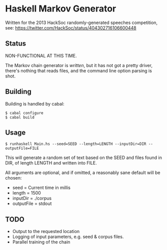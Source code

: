 Haskell Markov Generator
========================

Written for the 2013 HackSoc randomly-generated speeches competition, see:
https://twitter.com/HackSoc/status/404302716106600448

Status
------

NON-FUNCTIONAL AT THIS TIME.

The Markov chain generator is *written*, but it has not got a pretty driver,
there's nothing that reads files, and the command line option parsing is shot.

Building
--------

Building is handled by cabal:

```
$ cabal configure
$ cabal build
```

Usage
-----

```
$ runhaskell Main.hs --seed=SEED --length=LENGTH --inputDir=DIR --outputFile=FILE
```

This will generate a random set of text based on the SEED and files found in
DIR, of length LENGTH and written into FILE.

All arguments are optional, and if omitted, a reasonably sane default will be 
chosen:

  * seed = Current time in millis
  * length = 1500
  * inputDir = ./corpus
  * outputFile = stdout 

TODO
----

  * Output to the requested location
  * Logging of input parameters, e.g. seed & corpus files.
  * Parallel training of the chain



